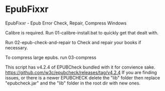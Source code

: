 # EpubFixxr
EpubFixxr - Epub Error Check, Repair, Compress Windows

Calibre is required. Run 01-calibre-install.bat to quickly get that dealt with.

Run 02-epub-check-and-repair to Check and repair your books if necessary.

To compress large epubs. run 03-compress

This script has v4.2.4 of EPUBCheck bundled with it for convience sake. 
https://github.com/w3c/epubcheck/releases/tag/v4.2.4
If you are finding issues, or there is a newer EPUBCHECK delete the "lib" folder
then replace "epubcheck.jar" and the "lib" folder in the root dir with new ones.

